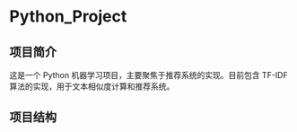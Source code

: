 # Python_Project

## 项目简介
这是一个 Python 机器学习项目，主要聚焦于推荐系统的实现。目前包含 TF-IDF 算法的实现，用于文本相似度计算和推荐系统。

## 项目结构
